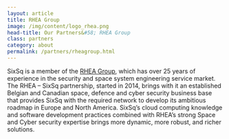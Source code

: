 ```yaml
---
layout: article
title: RHEA Group
image: /img/content/logo_rhea.png
head-title: Our Partners&#58; RHEA Group
class: partners
category: about
permalink: /partners/rheagroup.html
---
```


SixSq is a member of the [RHEA Group](https://www.rheagroup.com), which has over 25 years of experience in the security and space system engineering service market. The RHEA – SixSq partnership, started in 2014, brings with it an established Belgian and Canadian space, defence and cyber security business base that provides SixSq with the required network to develop its ambitious roadmap in Europe and North America. SixSq’s cloud computing knowledge and software development practices combined with RHEA’s strong Space and Cyber security expertise brings more dynamic, more robust, and richer solutions.